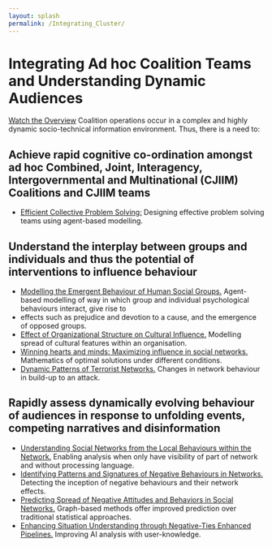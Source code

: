 ```yaml
---
layout: splash
permalink: /Integrating_Cluster/
---
```


# Integrating Ad hoc Coalition Teams and Understanding Dynamic Audiences

[Watch the Overview](https://ibm.box.com/s/hfdz9bsn6egtvotwzbj2ygcxz2muvtsj)
Coalition operations occur in a complex and highly dynamic socio-technical information environment. Thus, there
is a need to:

##	Achieve rapid cognitive co-ordination amongst ad hoc Combined, Joint, Interagency, Intergovernmental and Multinational (CJIIM) Coalitions and CJIIM teams
* [Efficient Collective Problem Solving:](/3b02/)
  Designing effective problem solving teams using agent-based modelling.  

##	Understand the interplay between groups and individuals and thus the potential of interventions to influence behaviour 
* [Modelling the Emergent Behaviour of Human Social Groups.](/3c01/)
  Agent-based modelling of way in which group and individual psychological behaviours interact, give rise to
* effects such as prejudice and devotion to a cause, and the emergence of opposed groups. 
* [Effect of Organizational Structure on Cultural Influence.](/3b03/)
  Modelling spread of cultural features within an organisation.                                    
* [Winning hearts and minds: Maximizing influence in social networks.](/3b01/)
  Mathematics of optimal solutions under different conditions. 
* [Dynamic Patterns of Terrorist Networks.](/3a10/)
  Changes in network behaviour in build-up to an attack. 

##	Rapidly assess dynamically evolving behaviour of audiences in response to unfolding events, competing narratives and disinformation
* [Understanding Social Networks from the Local Behaviours within the Network.](/3a03/)
  Enabling analysis when only have visibility of part of network and without processing language. 
* [Identifying Patterns and Signatures of Negative Behaviours in Networks.](/3a05/)
  Detecting the inception of negative behaviours and their network effects. 
* [Predicting Spread of Negative Attitudes and Behaviors in Social Networks.](/3a06/)
  Graph-based methods offer improved prediction over traditional statistical approaches. 
* [Enhancing Situation Understanding through Negative-Ties Enhanced Pipelines.](/3a13/)
  Improving AI analysis with user-knowledge. 
